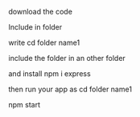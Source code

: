 download the code 

Include in folder

write cd folder name1

include the folder in an other folder 

and install npm i express

then run your app as cd folder name1 

npm start
 
 
